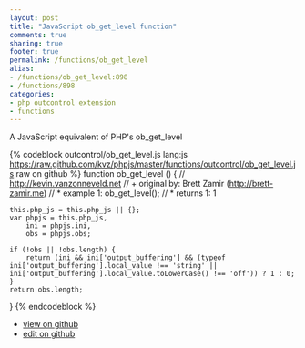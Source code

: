```yaml
---
layout: post
title: "JavaScript ob_get_level function"
comments: true
sharing: true
footer: true
permalink: /functions/ob_get_level
alias:
- /functions/ob_get_level:898
- /functions/898
categories:
- php outcontrol extension
- functions
---
```

A JavaScript equivalent of PHP's ob_get_level

<!-- more -->

{% codeblock outcontrol/ob_get_level.js lang:js https://raw.github.com/kvz/phpjs/master/functions/outcontrol/ob_get_level.js raw on github %}
function ob_get_level () {
    // http://kevin.vanzonneveld.net
    // +   original by: Brett Zamir (http://brett-zamir.me)
    // *     example 1: ob_get_level();
    // *     returns 1: 1

    this.php_js = this.php_js || {};
    var phpjs = this.php_js,
        ini = phpjs.ini,
        obs = phpjs.obs;

    if (!obs || !obs.length) {
        return (ini && ini['output_buffering'] && (typeof ini['output_buffering'].local_value !== 'string' || ini['output_buffering'].local_value.toLowerCase() !== 'off')) ? 1 : 0;
    }
    return obs.length;
}
{% endcodeblock %}

 - [view on github](https://github.com/kvz/phpjs/blob/master/functions/outcontrol/ob_get_level.js)
 - [edit on github](https://github.com/kvz/phpjs/edit/master/functions/outcontrol/ob_get_level.js)

